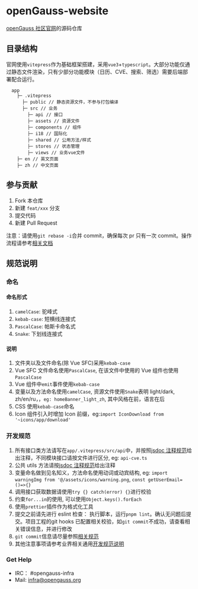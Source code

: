 # openGauss-website

[openGauss 社区官网](https://opengauss.org/zh/)的源码仓库

## 目录结构

官网使用`vitepress`作为基础框架搭建，采用`vue3`+`typescript`。大部分功能仅通过静态文件渲染，只有少部分功能模块（日历、CVE、搜索、筛选）需要后端部署配合运行。

```text
  app
    ├─ .vitepress
      ├─ public // 静态资源文件，不参与打包编译
      ├─ src // 业务
        ├─ api // 接口
        ├─ assets // 资源文件
        ├─ components // 组件
        ├─ i18 // 国际化
        ├─ shared // 公用方法/样式
        ├─ stores // 状态管理
        ├─ views // 业务vue文件
    ├─ en // 英文页面
    ├─ zh // 中文页面
```

## 参与贡献

1. Fork 本仓库
2. 新建 `feat/xxx` 分支
3. 提交代码
4. 新建 Pull Request

注意：请使用`git rebase -i`合并 commit，确保每次 pr 只有一次 commit。操作流程请参考[相关文档](https://zhuanlan.zhihu.com/p/429214913)

## 规范说明

### 命名

#### 命名形式

1. `camelCase`: 驼峰式
2. `kebab-case`: 短横线连接式
3. `PascalCase`: 帕斯卡命名式
4. `Snake`: 下划线连接式

#### 说明

1. 文件夹以及文件命名(除 Vue SFC)采用`kebab-case`
2. Vue SFC 文件命名使用`PascalCase`, 在该文件中使用的 Vue 组件也使用`PascalCase`
3. Vue 组件中`emit`事件使用`kebab-case`
4. 变量以及方法命名使用`camelCase`, 资源文件使用`Snake`表明 light/dark, zh/en/ru，，`eg: homeBanner_light_zh`, 其中风格在前，语言在后
5. CSS 使用`kebab-case`命名
6. Icon 组件引入时增加 Icon 前缀，eg:`import IconDownload from '~icons/app/download'`

### 开发规范

1. 所有接口类方法请写在`app/.vitepress/src/api`中，并按照[jsdoc 注释规范](https://www.shouce.ren/api/view/a/13232)给出注释，不同模块接口请按文件进行区分, eg: `api-cve.ts`
2. 公共 utils 方法请按[jsdoc 注释规范](https://www.shouce.ren/api/view/a/13232)给出注释
3. 变量命名做到见名知义，方法命名使用动词或动宾结构, eg: `import warningImg from '@/assets/icons/warning.png`, `const getUserEmail=()=>{}`
4. 调用接口获取数据请使用`try {} catch(error) {}`进行校验
5. 约束`for...in`的使用, 可以使用`Object.keys().forEach`
6. 使用`prettier`插件作为格式化工具
7. 提交之前请先进行 eslint 检查： 执行脚本，运行`pnpm lint`。确认无问题后提交。项目工程的git hooks 已配置相关校验，如`git commit`不成功，请查看相关错误信息，并进行修改
8. `git commit`信息请尽量参照[相关规范](https://zhuanlan.zhihu.com/p/182553920)
9. 其他注意事项请参考业界相关通用[开发规范说明](https://github.com/airbnb/javascript)


### Get Help

- IRC： #opengauss-infra
- Mail: infra@opengauss.org
